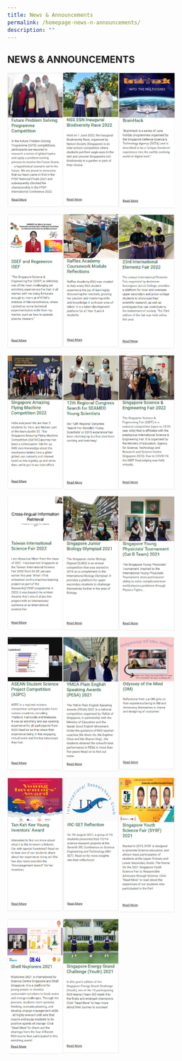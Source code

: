 ```yaml
---
title: News & Announcements
permalink: /homepage-news-n-announcements/
description: ""
---
```

## NEWS & ANNOUNCEMENTS

<p><a href="/futureproblem/">
<img style="width:25%" align=left src="/images/na1.jpg">
</a></p>

<p><a href="/nss-esn/">
<img style="width:25%" align=left src="/images/na2.jpg">
</a></p>

<p><a href="/BrainHack/">
<img style="width:25%" align=left src="/images/na3.jpg">
</a></p>
<br clear=left>

<p><a href="/ssef/">
<img style="width:25%" align=left src="/images/na4.jpg">
</a></p>

<p><a href="/raffles/">
<img style="width:25%" align=left src="/images/na5.jpg">
</a></p>

<p><a href="/international-elementz/">
<img style="width:25%" align=left src="/images/na6.jpg">
</a></p>
<br clear=left>

<p><a href="/sg-amazingflying/">
<img style="width:25%" align=left src="/images/na7.jpg">
</a></p>

<p><a href="/12th-regional/">
<img style="width:25%" align=left src="/images/na8.jpg">
</a></p>

<p><a href="/sg-science/">
<img style="width:25%" align=left src="/images/na9.jpg">
</a></p>
<br clear=left>

<p><a href="/taiwan-international/">
<img style="width:25%" align=left src="/images/na10.jpg">
</a></p>

<p><a href="/sg-junior/">
<img style="width:25%" align=left src="/images/na11.jpg">
</a></p>

<p><a href="/sg-young/">
<img style="width:25%" align=left src="/images/na12.jpg">
</a></p>
<br clear=left>

<p><a href="/asean/">
<img style="width:25%" align=left src="/images/na13.jpg">
</a></p>

<p><a href="https://www.ezhishi.net/CKPSebook2022/">
<img style="width:25%" align=left src="/images/na14.jpg">
</a></p>

<p><a href="/odyssey/">
<img style="width:25%" align=left src="/images/na15.jpg">
</a></p>
<br clear=left>

<p><a href="/tankahkee/">
<img style="width:25%" align=left src="/images/na16.jpg">
</a></p>

<p><a href="/irc-set/">
<img style="width:25%" align=left src="/images/na17.jpg">
</a></p>

<p><a href="/sysf/">
<img style="width:25%" align=left src="/images/na18.jpg">
</a></p>
<br clear=left>

<p><a href="/shell/">
<img style="width:25%" align=left src="/images/na19.jpg">
</a></p>

<p><a href="/sg-energy/">
<img style="width:25%" align=left src="/images/na20.jpg">
</a></p>
<br clear=left>